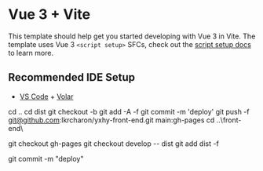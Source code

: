 # Vue 3 + Vite

This template should help get you started developing with Vue 3 in Vite. The template uses Vue 3 `<script setup>` SFCs, check out the [script setup docs](https://v3.vuejs.org/api/sfc-script-setup.html#sfc-script-setup) to learn more.

## Recommended IDE Setup

- [VS Code](https://code.visualstudio.com/) + [Volar](https://marketplace.visualstudio.com/items?itemName=Vue.volar)

cd ..
cd dist
git checkout -b 
git add -A -f
git commit -m 'deploy'
git push -f git@github.com:lkrcharon/yxhy-front-end.git main:gh-pages
cd ..\front-end\


git checkout gh-pages
git checkout develop -- dist
git add dist -f

git commit -m "deploy"

